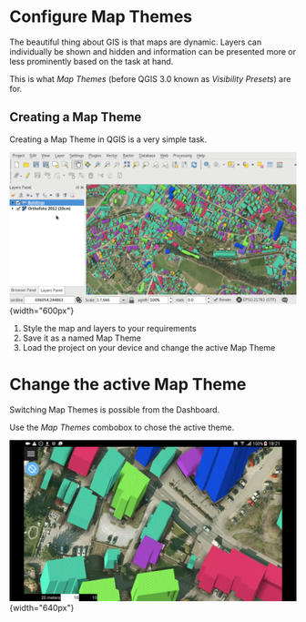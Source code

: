 # Configure Map Themes

The beautiful thing about GIS is that maps are dynamic. Layers can
individually be shown and hidden and information can be presented more
or less prominently based on the task at hand.

This is what *Map Themes* (before QGIS 3.0 known as *Visibility
Presets*) are for.

## Creating a Map Theme

Creating a Map Theme in QGIS is a very simple task.

![Map Theme Configuration](../assets/images/map_themes_configuration.gif){width="600px"}

1.  Style the map and layers to your requirements
2.  Save it as a named Map Theme
3.  Load the project on your device and change the active Map Theme

# Change the active Map Theme

Switching Map Themes is possible from the Dashboard.

Use the *Map Themes* combobox to chose the active theme.

![Change Map Theme](../assets/images/mapthemes.gif){width="640px"}
